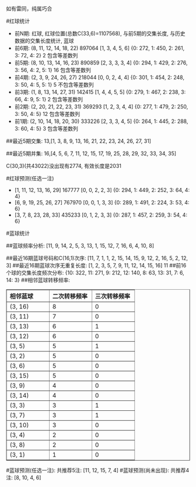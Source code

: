 <!-- 
.. title: 双色球2010084期(2010-07-22)数据分析报告
.. slug: slott-2010084-2010-07-22-report
.. date: 2010-07-23 08:00:00 UTC+08:00
.. tags: Lottery
.. link: 
.. description: 
.. type: text
-->

如有雷同，纯属巧合

<!-- TEASER_END-->

#红球统计

- 前N期: 红球, 红球位置(总数C(33,6)=1107568), 与前5期的交集长度, 与历史数据的交集长度统计, 蓝球
- 前6期: (8, 11, 12, 14, 18, 22) 897064 [1, 3, 4, 5, 6] {0: 272, 1: 450, 2: 261, 3: 72, 4: 2} 2 包含等差数列
- 前5期: (8, 10, 13, 14, 16, 23) 890859 [2, 3, 3, 3, 4] {0: 294, 1: 429, 2: 276, 3: 56, 4: 2, 5: 1} 16 包含等差数列
- 前4期: (2, 3, 9, 24, 26, 27) 218044 [0, 0, 2, 4, 4] {0: 301, 1: 454, 2: 248, 3: 50, 4: 5, 5: 1} 5 不包含等差数列
- 前3期: (1, 8, 13, 14, 27, 31) 142415 [1, 4, 4, 5, 5] {0: 279, 1: 467, 2: 238, 3: 66, 4: 9, 5: 1} 2 包含等差数列
- 前2期: (2, 20, 21, 22, 23, 31) 369293 [1, 2, 3, 4, 4] {0: 277, 1: 479, 2: 250, 3: 50, 4: 5} 12 包含等差数列
- 前1期: (2, 10, 14, 18, 20, 30) 333226 [2, 3, 3, 4, 5] {0: 264, 1: 445, 2: 288, 3: 60, 4: 5} 3 包含等差数列

##最近5期交集:
13,[1, 3, 8, 9, 13, 16, 21, 22, 23, 24, 26, 27, 31]

##最近5期并集:
16,[4, 5, 6, 7, 11, 12, 15, 17, 19, 25, 28, 29, 32, 33, 34, 35]

C(30,3)(共43022)没出现有2774, 
有效长度是2031

#红球预测(任选一注)

- [1, 11, 12, 13, 16, 29] 167777 [0, 0, 2, 2, 3] {0: 294, 1: 449, 2: 252, 3: 64, 4: 4}
- [6, 9, 19, 25, 26, 27] 767970 [0, 0, 1, 3, 3] {0: 289, 1: 491, 2: 224, 3: 53, 4: 6}
- [3, 7, 8, 23, 28, 33] 435233 [0, 1, 2, 3, 3] {0: 287, 1: 457, 2: 259, 3: 54, 4: 6}

#蓝球统计

##蓝球频率分析:
[11, 9, 14, 2, 5, 3, 13, 1, 15, 12, 7, 16, 6, 4, 10, 8]

##最近16期蓝球号码和C(16,1)次序:
[11, 7, 1, 1, 2, 15, 14, 15, 9, 12, 2, 16, 5, 2, 12, 3]
##最近16期蓝球次序无重复长度:
[1, 2, 3, 5, 7, 9, 11, 12, 14, 15, 16] 11
##前16个球的交集长度频次分布:
{10: 322, 11: 271, 9: 212, 12: 140, 8: 63, 13: 31, 7: 6, 14: 3}
##相邻蓝球转移频率:
<table border="1" class="table table-striped dataframe">
  <thead>
    <tr style="text-align: left;">
      <th style="min-width: 100px;">相邻蓝球</th>
      <th style="min-width: 100px;">二次转移频率</th>
      <th style="min-width: 100px;">三次转移频率</th>
    </tr>
  </thead>
  <tbody>
    <tr>
      <td> (3, 16)</td>
      <td> 8</td>
      <td> 0</td>
    </tr>
    <tr>
      <td> (3, 11)</td>
      <td> 7</td>
      <td> 0</td>
    </tr>
    <tr>
      <td> (3, 13)</td>
      <td> 6</td>
      <td> 1</td>
    </tr>
    <tr>
      <td> (3, 12)</td>
      <td> 6</td>
      <td> 0</td>
    </tr>
    <tr>
      <td>  (3, 5)</td>
      <td> 5</td>
      <td> 1</td>
    </tr>
    <tr>
      <td>  (3, 2)</td>
      <td> 5</td>
      <td> 0</td>
    </tr>
    <tr>
      <td>  (3, 6)</td>
      <td> 5</td>
      <td> 0</td>
    </tr>
    <tr>
      <td> (3, 15)</td>
      <td> 5</td>
      <td> 0</td>
    </tr>
    <tr>
      <td>  (3, 9)</td>
      <td> 4</td>
      <td> 0</td>
    </tr>
    <tr>
      <td> (3, 14)</td>
      <td> 4</td>
      <td> 0</td>
    </tr>
    <tr>
      <td>  (3, 3)</td>
      <td> 3</td>
      <td> 1</td>
    </tr>
    <tr>
      <td>  (3, 7)</td>
      <td> 3</td>
      <td> 1</td>
    </tr>
    <tr>
      <td> (3, 10)</td>
      <td> 3</td>
      <td> 0</td>
    </tr>
    <tr>
      <td>  (3, 4)</td>
      <td> 2</td>
      <td> 0</td>
    </tr>
    <tr>
      <td>  (3, 8)</td>
      <td> 2</td>
      <td> 0</td>
    </tr>
    <tr>
      <td>  (3, 1)</td>
      <td> 1</td>
      <td> 0</td>
    </tr>
  </tbody>
</table>
#蓝球预测(任选一注):
共推荐5注: [11, 12, 15, 7, 4]
#蓝球预测(尚未出现):
共推荐4注: [8, 10, 4, 6]

